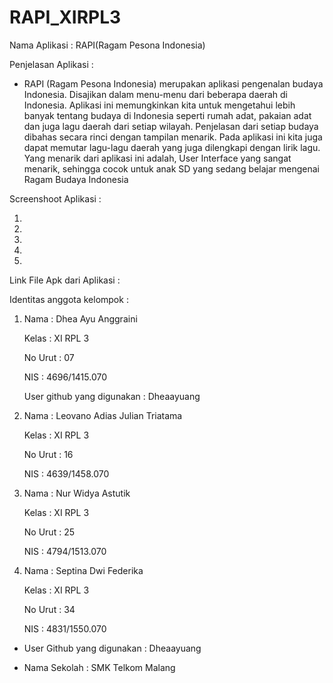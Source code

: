 # RAPI_XIRPL3

Nama Aplikasi : RAPI(Ragam Pesona Indonesia)

Penjelasan Aplikasi : 

  - RAPI (Ragam Pesona Indonesia) merupakan aplikasi pengenalan budaya Indonesia. Disajikan dalam menu-menu dari beberapa 
  daerah di Indonesia. Aplikasi ini memungkinkan kita untuk mengetahui lebih banyak tentang budaya di Indonesia seperti 
  rumah adat, pakaian adat dan juga lagu daerah dari setiap wilayah. Penjelasan dari setiap budaya dibahas secara rinci 
  dengan tampilan menarik. Pada aplikasi ini kita juga dapat memutar lagu-lagu daerah yang juga dilengkapi dengan lirik lagu. 
  Yang menarik dari aplikasi ini adalah, User Interface yang sangat menarik, sehingga cocok untuk anak SD yang sedang belajar 
  mengenai Ragam Budaya Indonesia

Screenshoot Aplikasi :

1.  <img src="">

2.  <img src="">

3.  <img src="">

4.	<img src="">

5.	<img src="">

Link File Apk dari Aplikasi :



Identitas anggota kelompok :

1.  Nama    : Dhea Ayu Anggraini

    Kelas   : XI RPL 3
    
    No Urut : 07
    
    NIS     : 4696/1415.070
    
    User github yang digunakan : Dheaayuang
    
2.  Nama    : Leovano Adias Julian Triatama

    Kelas   : XI RPL 3
    
    No Urut : 16
    
    NIS     : 4639/1458.070
    
3.  Nama    : Nur Widya Astutik

    Kelas   : XI RPL 3
    
    No Urut : 25
    
    NIS     : 4794/1513.070
    
4.  Nama    : Septina Dwi Federika

    Kelas   : XI RPL 3
    
    No Urut : 34
    
    NIS     : 4831/1550.070
    
- User Github yang digunakan : Dheaayuang

- Nama Sekolah  : SMK Telkom Malang
